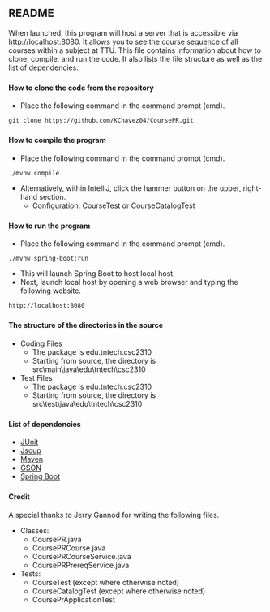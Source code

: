## README
When launched, this program will host a server that is accessible via http://localhost:8080. It allows you to see the course sequence of all courses within a subject at TTU. This file contains information about how to clone, compile, and run the code. It also lists the file structure as well as the list of dependencies.


###
#### How to clone the code from the repository
* Place the following command in the command prompt (cmd).
````
git clone https://github.com/KChavez04/CoursePR.git
````

###
#### How to compile the program
* Place the following command in the command prompt (cmd).
````
./mvnw compile
````
* Alternatively, within IntelliJ, click the hammer button on the upper, right-hand section.
  * Configuration: CourseTest or CourseCatalogTest


###
#### How to run the program
* Place the following command in the command prompt (cmd).
```
./mvnw spring-boot:run
```

* This will launch Spring Boot to host local host.
* Next, launch local host by opening a web browser and typing the following website.
````
http://localhost:8080
````


###
#### The structure of the directories in the source
* Coding Files
  * The package is edu.tntech.csc2310
  * Starting from source, the directory is src\main\java\edu\tntech\csc2310
* Test Files
  * The package is edu.tntech.csc2310
  * Starting from source, the directory is src\test\java\edu\tntech\csc2310
  

###
#### List of dependencies
* [JUnit](https://junit.org/junit4/)
* [Jsoup](https://jsoup.org/)
* [Maven](https://maven.apache.org/index.html)
* [GSON](https://github.com/google/gson)
* [Spring Boot](https://spring.io/projects/spring-boot)


###
#### Credit
A special thanks to Jerry Gannod for writing the following files.
* Classes:
  * CoursePR.java
  * CoursePRCourse.java
  * CoursePRCourseService.java
  * CoursePRPrereqService.java
* Tests:
  * CourseTest (except where otherwise noted)
  * CourseCatalogTest (except where otherwise noted)
  * CoursePrApplicationTest
  
